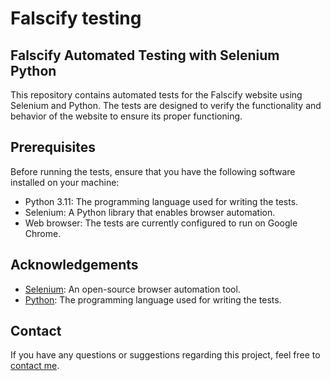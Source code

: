 # Falscify testing
## Falscify Automated Testing with Selenium Python
This repository contains automated tests for the Falscify website using Selenium and Python. The tests are designed to verify the functionality and behavior of the website to ensure its proper functioning.

## Prerequisites
Before running the tests, ensure that you have the following software installed on your machine:
- Python 3.11: The programming language used for writing the tests.
- Selenium: A Python library that enables browser automation.
- Web browser: The tests are currently configured to run on Google Chrome.

## Acknowledgements
- [Selenium](https://www.selenium.dev/): An open-source browser automation tool.
- [Python](https://www.python.org/): The programming language used for writing the tests.

## Contact
If you have any questions or suggestions regarding this project, feel free to [contact me](https://github.com/konsternacja).
